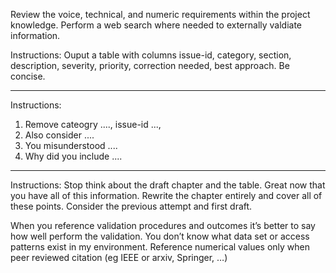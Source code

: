 Review the voice, technical, and numeric requirements within the project knowledge. Perform a web search where needed to externally valdiate information. 

Instructions: 
Ouput a table with columns issue-id, category, section, description, severity, priority, correction needed, best approach. Be concise. 

----

Instructions:
1. Remove cateogry ...., issue-id ..., 
2. Also consider ....
3. You misunderstood ....
4. Why did you include ....

----

Instructions:
Stop think about the draft chapter and the table. Great now that you have all of this information. Rewrite the chapter entirely and cover all of these points. Consider the previous attempt and first draft. 

When you reference validation procedures and outcomes it’s better to say how well perform the validation. You don’t know what data set or access patterns exist in my environment. Reference numerical values only when peer reviewed citation (eg IEEE or arxiv, Springer, …)